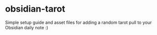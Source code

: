 # obsidian-tarot
Simple setup guide and asset files for adding a random tarot pull to your Obsidian daily note :)
